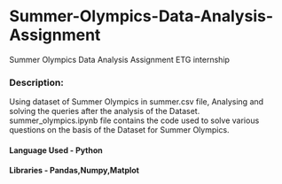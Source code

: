 # Summer-Olympics-Data-Analysis-Assignment
Summer Olympics Data Analysis Assignment ETG internship
### Description:
Using dataset of Summer Olympics in summer.csv file, Analysing and solving the queries after the analysis of the Dataset.
summer_olympics.ipynb file contains the code used to solve various questions on the basis of the Dataset for Summer Olympics.

#### Language Used - Python
#### Libraries - Pandas,Numpy,Matplot
